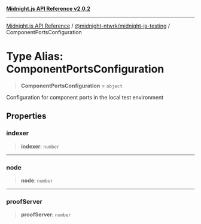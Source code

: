[**Midnight.js API Reference v2.0.2**](../../../README.md)

***

[Midnight.js API Reference](../../../packages.md) / [@midnight-ntwrk/midnight-js-testing](../README.md) / ComponentPortsConfiguration

# Type Alias: ComponentPortsConfiguration

> **ComponentPortsConfiguration** = `object`

Configuration for component ports in the local test environment

## Properties

### indexer

> **indexer**: `number`

***

### node

> **node**: `number`

***

### proofServer

> **proofServer**: `number`
